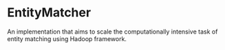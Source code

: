EntityMatcher
=============

An implementation that aims to scale the computationally intensive task of entity matching using Hadoop framework.
